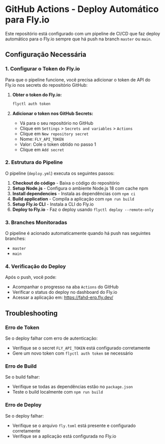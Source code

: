 # GitHub Actions - Deploy Automático para Fly.io

Este repositório está configurado com um pipeline de CI/CD que faz deploy automático para o Fly.io sempre que há push na branch `master` ou `main`.

## Configuração Necessária

### 1. Configurar o Token do Fly.io

Para que o pipeline funcione, você precisa adicionar o token de API do Fly.io nos secrets do repositório GitHub:

1. **Obter o token do Fly.io:**
   ```bash
   flyctl auth token
   ```

2. **Adicionar o token nos GitHub Secrets:**
   - Vá para o seu repositório no GitHub
   - Clique em `Settings` > `Secrets and variables` > `Actions`
   - Clique em `New repository secret`
   - Nome: `FLY_API_TOKEN`
   - Valor: Cole o token obtido no passo 1
   - Clique em `Add secret`

### 2. Estrutura do Pipeline

O pipeline (`deploy.yml`) executa os seguintes passos:

1. **Checkout do código** - Baixa o código do repositório
2. **Setup Node.js** - Configura o ambiente Node.js 18 com cache npm
3. **Install dependencies** - Instala as dependências com `npm ci`
4. **Build application** - Compila a aplicação com `npm run build`
5. **Setup Fly.io CLI** - Instala a CLI do Fly.io
6. **Deploy to Fly.io** - Faz o deploy usando `flyctl deploy --remote-only`

### 3. Branches Monitoradas

O pipeline é acionado automaticamente quando há push nas seguintes branches:
- `master`
- `main`

### 4. Verificação do Deploy

Após o push, você pode:
- Acompanhar o progresso na aba `Actions` do GitHub
- Verificar o status do deploy no dashboard do Fly.io
- Acessar a aplicação em: https://fahd-erp.fly.dev/

## Troubleshooting

### Erro de Token
Se o deploy falhar com erro de autenticação:
- Verifique se o secret `FLY_API_TOKEN` está configurado corretamente
- Gere um novo token com `flyctl auth token` se necessário

### Erro de Build
Se o build falhar:
- Verifique se todas as dependências estão no `package.json`
- Teste o build localmente com `npm run build`

### Erro de Deploy
Se o deploy falhar:
- Verifique se o arquivo `fly.toml` está presente e configurado corretamente
- Verifique se a aplicação está configurada no Fly.io